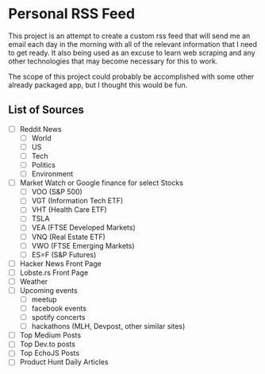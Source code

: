 # Personal RSS Feed
This project is an attempt to create a custom rss feed that will send me an email each day in the morning with all of the relevant
information that I need to get ready. It also being used as an excuse to learn web scraping and any other technologies
that may become necessary for this to work. 

The scope of this project could probably be accomplished with some other already packaged app, but I thought this would be
fun. 

## List of Sources

- [ ] Reddit News
    - [ ] World
    - [ ] US
    - [ ] Tech
    - [ ] Politics
    - [ ] Environment
- [ ] Market Watch or Google finance for select Stocks
    - [ ] VOO (S&P 500)
    - [ ] VGT (Information Tech ETF)
    - [ ] VHT (Health Care ETF)
    - [ ] TSLA
    - [ ] VEA (FTSE Developed Markets)
    - [ ] VNQ (Real Estate ETF)
    - [ ] VWO (FTSE Emerging Markets)
    - [ ] ES=F (S&P Futures)
- [ ] Hacker News Front Page
- [ ] Lobste.rs Front Page
- [ ] Weather
- [ ] Upcoming events
    - [ ] meetup
    - [ ] facebook events
    - [ ] spotify concerts
    - [ ] hackathons (MLH, Devpost, other similar sites)
- [ ] Top Medium Posts
- [ ] Top Dev.to posts
- [ ] Top EchoJS Posts
- [ ] Product Hunt Daily Articles
